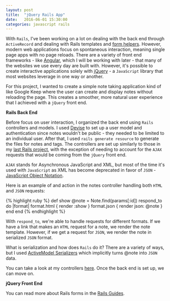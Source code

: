 ```yaml
---
layout: post
title:  "jQuery Rails App"
date:   2016-06-01 15:30:00
categories: javascript rails
---
```


With `Rails`, I've been working on a lot on dealing with the back end through `ActiveRecord` and dealing with Rails templates and [form helpers][forms]. However, modern web applications focus on spontaneous interaction, meaning single page apps with no page reloads. There are a variety of front end frameworks - like [Angular][angular], which I will be working with later - that many of the websites we use every day are built with. However, it's possible to create interactive applications solely with [jQuery][jquery] - a `JavaScript` library that most websites leverage in one way or another.

For this project, I wanted to create a simple note taking application kind of like Google Keep where the user can create and display notes without reloading the page. This creates a smoother, more natural user experience that I achieved with a `jQuery` front end.

**Rails Back End**

Before focus on user interaction, I organized the back end using `Rails` controllers and models. I used [Devise][devise] to set up a user model and authentication since notes wouldn't be public - they needed to be limited to an individual user. After that, I used `rails generate resource` to generate the files for notes and tags. The controllers are set up similarly to those in my [last Rails project][rails-project], with the exception of needing to account for the `AJAX` requests that would be coming from the `jQuery` front end.

`AJAX` stands for Asynchronous JavaScript and XML, but most of the time it's used with `JavaScript` as XML has become deprecated in favor of `JSON` - [JavaScript Object Notation][json].

Here is an example of and action in the notes controller handling both `HTML` and `JSON` requests:

{% highlight ruby %}
def show
  @note = Note.find(params[:id])
  respond_to do |format|
   format.html { render :show }
   format.json { render json: @note }
 end
end
{% endhighlight %}

With `respond_to`, we're able to handle requests for different formats. If we have a link that makes an `HTML` request for a note, we render the note template. However, if we get a request for `JSON`, we render the note in serialized `JSON` format.

What is serialization and how does `Rails` do it? There are a variety of ways, but I used [ActiveModel Serializers][activemodel-serializers] which implicitly turns @note into `JSON` data.

You can take a look at my controllers [here][controllers]. Once the back end is set up, we can move on.

**jQuery Front End**



You can read more about Rails forms in the [Rails Guides][rails-guides].

[forms]: http://mitulmistry.github.io/ruby/rails/rails-forms/
[angular]: https://angularjs.org/
[jquery]: https://jquery.com/
[devise]: https://github.com/plataformatec/devise
[rails-project]: http://mitulmistry.github.io/ruby/rails/rails-project/
[json]: https://en.wikipedia.org/wiki/JSON
[activemodel-serializers]: https://github.com/rails-api/active_model_serializers
[controllers]: https://github.com/MitulMistry/post-it/tree/master/app/controllers
[rails-guides]: http://guides.rubyonrails.org/form_helpers.html
